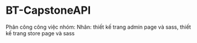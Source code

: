 # BT-CapstoneAPI

Phân công công việc nhóm:
Nhân: thiết kế trang admin page và sass, thiết kế trang store page và sass
